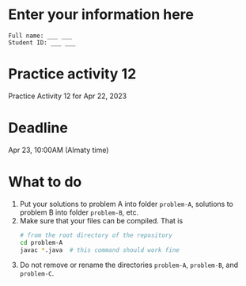 # Enter your information here
```
Full name: ___ ___
Student ID: ___ ___
```

# Practice activity 12
Practice Activity 12 for Apr 22, 2023

# Deadline
Apr 23, 10:00AM (Almaty time)

# What to do
1. Put your solutions to problem A into folder `problem-A`, solutions to problem B into folder `problem-B`, etc.
2. Make sure that your files can be compiled. That is
   ```bash
   # from the root directory of the repository
   cd problem-A
   javac *.java  # this command should work fine
   ```
3. Do not remove or rename the directories `problem-A`, `problem-B`, and `problem-C`.
